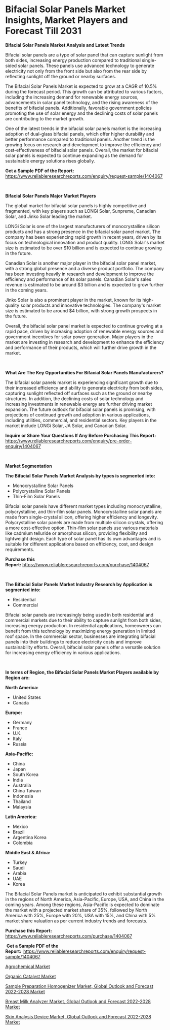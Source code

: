 <p><h1>Bifacial Solar Panels Market Insights, Market Players and Forecast Till 2031</h1></p><p><strong>Bifacial Solar Panels Market Analysis and Latest Trends</strong></p>
<p><p>Bifacial solar panels are a type of solar panel that can capture sunlight from both sides, increasing energy production compared to traditional single-sided solar panels. These panels use advanced technology to generate electricity not only from the front side but also from the rear side by reflecting sunlight off the ground or nearby surfaces.</p><p>The Bifacial Solar Panels Market is expected to grow at a CAGR of 10.5% during the forecast period. This growth can be attributed to various factors, including the increasing demand for renewable energy sources, advancements in solar panel technology, and the rising awareness of the benefits of bifacial panels. Additionally, favorable government policies promoting the use of solar energy and the declining costs of solar panels are contributing to the market growth.</p><p>One of the latest trends in the bifacial solar panels market is the increasing adoption of dual-glass bifacial panels, which offer higher durability and better performance compared to traditional panels. Another trend is the growing focus on research and development to improve the efficiency and cost-effectiveness of bifacial solar panels. Overall, the market for bifacial solar panels is expected to continue expanding as the demand for sustainable energy solutions rises globally.</p></p>
<p><strong>Get a Sample PDF of the Report:&nbsp;</strong> <a href="https://www.reliableresearchreports.com/enquiry/request-sample/1404067">https://www.reliableresearchreports.com/enquiry/request-sample/1404067</a></p>
<p>&nbsp;</p>
<p><strong>Bifacial Solar Panels Major Market Players</strong></p>
<p><p>The global market for bifacial solar panels is highly competitive and fragmented, with key players such as LONGi Solar, Sunpreme, Canadian Solar, and Jinko Solar leading the market. </p><p>LONGi Solar is one of the largest manufacturers of monocrystalline silicon products and has a strong presence in the bifacial solar panel market. The company has been experiencing rapid growth in recent years, driven by its focus on technological innovation and product quality. LONGi Solar's market size is estimated to be over $10 billion and is expected to continue growing in the future.</p><p>Canadian Solar is another major player in the bifacial solar panel market, with a strong global presence and a diverse product portfolio. The company has been investing heavily in research and development to improve the efficiency and performance of its solar panels. Canadian Solar's sales revenue is estimated to be around $3 billion and is expected to grow further in the coming years.</p><p>Jinko Solar is also a prominent player in the market, known for its high-quality solar products and innovative technologies. The company's market size is estimated to be around $4 billion, with strong growth prospects in the future.</p><p>Overall, the bifacial solar panel market is expected to continue growing at a rapid pace, driven by increasing adoption of renewable energy sources and government incentives for solar power generation. Major players in the market are investing in research and development to enhance the efficiency and performance of their products, which will further drive growth in the market.</p></p>
<p>&nbsp;</p>
<p><strong>What Are The Key Opportunities For Bifacial Solar Panels Manufacturers?</strong></p>
<p><p>The bifacial solar panels market is experiencing significant growth due to their increased efficiency and ability to generate electricity from both sides, capturing sunlight reflected off surfaces such as the ground or nearby structures. In addition, the declining costs of solar technology and increasing investments in renewable energy are further driving market expansion. The future outlook for bifacial solar panels is promising, with projections of continued growth and adoption in various applications, including utilities, commercial, and residential sectors. Key players in the market include LONGi Solar, JA Solar, and Canadian Solar.</p></p>
<p><strong>Inquire or Share Your Questions If Any Before Purchasing This Report:</strong> <a href="https://www.reliableresearchreports.com/enquiry/pre-order-enquiry/1404067">https://www.reliableresearchreports.com/enquiry/pre-order-enquiry/1404067</a></p>
<p>&nbsp;</p>
<p><strong>Market Segmentation</strong></p>
<p><strong>The Bifacial Solar Panels Market Analysis by types is segmented into:</strong></p>
<p><ul><li>Monocrystalline Solar Panels</li><li>Polycrystalline Solar Panels</li><li>Thin-Film Solar Panels</li></ul></p>
<p><p>Bifacial solar panels have different market types including monocrystalline, polycrystalline, and thin-film solar panels. Monocrystalline solar panels are made from single-crystal silicon, offering higher efficiency and longevity. Polycrystalline solar panels are made from multiple silicon crystals, offering a more cost-effective option. Thin-film solar panels use various materials like cadmium telluride or amorphous silicon, providing flexibility and lightweight design. Each type of solar panel has its own advantages and is suitable for different applications based on efficiency, cost, and design requirements.</p></p>
<p><strong>Purchase this Report:&nbsp;</strong><a href="https://www.reliableresearchreports.com/purchase/1404067">https://www.reliableresearchreports.com/purchase/1404067</a></p>
<p>&nbsp;</p>
<p><strong>The Bifacial Solar Panels Market Industry Research by Application is segmented into:</strong></p>
<p><ul><li>Residential</li><li>Commercial</li></ul></p>
<p><p>Bifacial solar panels are increasingly being used in both residential and commercial markets due to their ability to capture sunlight from both sides, increasing energy production. In residential applications, homeowners can benefit from this technology by maximizing energy generation in limited roof space. In the commercial sector, businesses are integrating bifacial panels into their buildings to reduce electricity costs and improve sustainability efforts. Overall, bifacial solar panels offer a versatile solution for increasing energy efficiency in various applications.</p></p>
<p>&nbsp;</p>
<p><strong>In terms of Region, the Bifacial Solar Panels Market Players available by Region are:</strong></p>
<p>
    <p> <strong> North America: </strong>
        <ul>
            <li>United States</li>
            <li>Canada</li>
        </ul>
        </p> 
    <p> <strong> Europe: </strong>
        <ul>
            <li>Germany</li>
            <li>France</li>
            <li>U.K.</li>
            <li>Italy</li>
            <li>Russia</li>
        </ul>
        </p> 
    <p> <strong> Asia-Pacific: </strong>
        <ul>
            <li>China</li>
            <li>Japan</li>
            <li>South Korea</li>
            <li>India</li>
            <li>Australia</li>
            <li>China Taiwan</li>
            <li>Indonesia</li>
            <li>Thailand</li>
            <li>Malaysia</li>
        </ul>
        </p> 
    <p> <strong> Latin America: </strong>
        <ul>
            <li>Mexico</li>
            <li>Brazil</li>
            <li>Argentina Korea</li>
            <li>Colombia</li>
        </ul>
        </p> 
    <p> <strong> Middle East & Africa: </strong>
        <ul>
            <li>Turkey</li>
            <li>Saudi</li>
            <li>Arabia</li>
            <li>UAE</li>
            <li>Korea</li>
        </ul>
    </p>
    </p>
<p><p>The Bifacial Solar Panels market is anticipated to exhibit substantial growth in the regions of North America, Asia-Pacific, Europe, USA, and China in the coming years. Among these regions, Asia-Pacific is expected to dominate the market with a projected market share of 35%, followed by North America with 25%, Europe with 20%, USA with 15%, and China with 5% market share valuation as per current industry trends and forecasts.</p></p>
<p><strong>Purchase this Report: </strong><a href="https://www.reliableresearchreports.com/purchase/1404067">https://www.reliableresearchreports.com/purchase/1404067</a></p>
<p>&nbsp;<strong>Get a Sample PDF of the Report:&nbsp;&nbsp;</strong><a href="https://www.reliableresearchreports.com/enquiry/request-sample/1404067">https://www.reliableresearchreports.com/enquiry/request-sample/1404067</a></p>
<p><strong></strong></p>
<p><p><a href="https://view.publitas.com/reportprime-1/agrochemical-market-dynamics-2024-2031-also-about-its-market-trends-projections-and-opportunities/">Agrochemical Market</a></p><p><a href="https://view.publitas.com/reportprime-1/organic-catalyst-market-a-comprehensive-report-of-its-market-share-growth-trends-2024-2031/">Organic Catalyst Market</a></p><p><a href="https://picayune-night-cbd.notion.site/Insights-into-Sample-Preparation-Homogenizer-Market-Global-Outlook-and-Forecast-2022-2028-Market-Si-e818bd652515443e9d257949277efc92">Sample Preparation Homogenizer Market, Global Outlook and Forecast 2022-2028 Market</a></p><p><a href="https://five-trouble-98a.notion.site/Breast-Milk-Analyzer-Market-Global-Outlook-and-Forecast-2022-2028-Market-Provides-Detailed-Segmenta-06cad74f1a5449269317140528d12bdf">Breast Milk Analyzer Market, Global Outlook and Forecast 2022-2028 Market</a></p><p><a href="https://butternut-bug-553.notion.site/Skin-Analysis-Device-Market-Global-Outlook-and-Forecast-2022-2028-Market-Size-Market-Share-and-Glo-85e5e74eeb604d9892494aac63d7b585">Skin Analysis Device Market, Global Outlook and Forecast 2022-2028 Market</a></p></p>